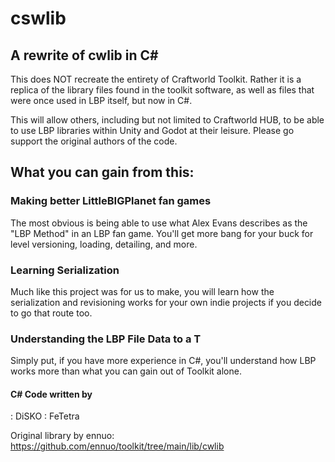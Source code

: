 # cswlib
## A rewrite of cwlib in C#

This does NOT recreate the entirety of Craftworld Toolkit. Rather it is a replica of the library files found in the toolkit
software, as well as files that were once used in LBP itself, but now in C#.

This will allow others, including but not limited to Craftworld HUB, to be able to use LBP libraries within Unity and Godot
at their leisure. Please go support the original authors of the code.

## What you can gain from this:
### Making better LittleBIGPlanet fan games
The most obvious is being able to use what Alex Evans describes as the "LBP Method" in an LBP fan game. You'll get more bang for your buck for level versioning, loading, detailing, and more.
### Learning Serialization
Much like this project was for us to make, you will learn how the serialization and revisioning works for your own indie projects if you decide to go that route too.
### Understanding the LBP File Data to a T
Simply put, if you have more experience in C#, you'll understand how LBP works more than what you can gain out of Toolkit alone.

#### C# Code written by
: DiSKO
: FeTetra

Original library by ennuo:
https://github.com/ennuo/toolkit/tree/main/lib/cwlib

